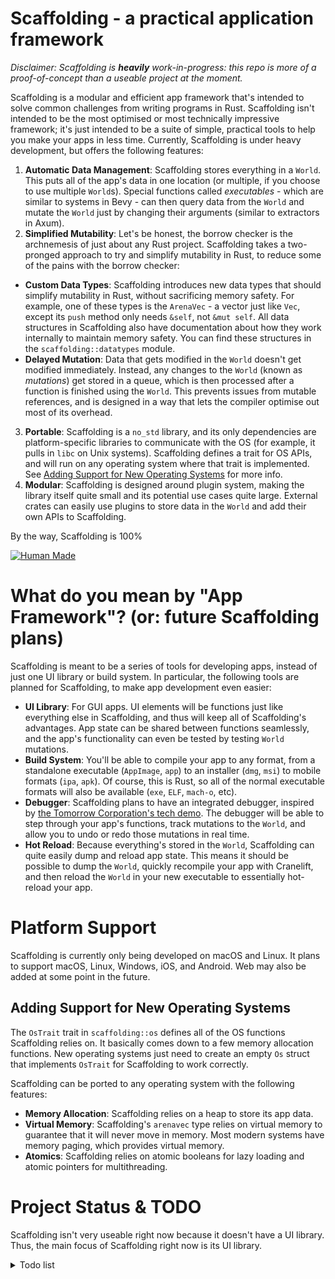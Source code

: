 # Scaffolding - a practical application framework

*Disclaimer: Scaffolding is **heavily** work-in-progress: this repo is more of a proof-of-concept than a useable project at the moment.*

Scaffolding is a modular and efficient app framework that's intended to solve common challenges from writing programs in Rust. Scaffolding isn't intended to be the most optimised or most technically impressive framework; it's just intended to be a suite of simple, practical tools to help you make your apps in less time. Currently, Scaffolding is under heavy development, but offers the following features:

1. **Automatic Data Management**: Scaffolding stores everything in a `World`. This puts all of the app's data in one location (or multiple, if you choose to use multiple `World`s). Special functions called *executables* - which are similar to systems in Bevy - can then query data from the `World` and mutate the `World` just by changing their arguments (similar to extractors in Axum).
2. **Simplified Mutability**: Let's be honest, the borrow checker is the archnemesis of just about any Rust project. Scaffolding takes a two-pronged approach to try and simplify mutability in Rust, to reduce some of the pains with the borrow checker:
  - **Custom Data Types**: Scaffolding introduces new data types that should simplify mutability in Rust, without sacrificing memory safety. For example, one of these types is the `ArenaVec` - a vector just like `Vec`, except its `push` method only needs `&self`, not `&mut self`. All data structures in Scaffolding also have documentation about how they work internally to maintain memory safety. You can find these structures in the `scaffolding::datatypes` module.
  - **Delayed Mutation**: Data that gets modified in the `World` doesn't get modified immediately. Instead, any changes to the `World` (known as *mutations*) get stored in a queue, which is then processed after a function is finished using the `World`. This prevents issues from mutable references, and is designed in a way that lets the compiler optimise out most of its overhead.
3. **Portable**: Scaffolding is a `no_std` library, and its only dependencies are platform-specific libraries to communicate with the OS (for example, it pulls in `libc` on Unix systems). Scaffolding defines a trait for OS APIs, and will run on any operating system where that trait is implemented. See [Adding Support for New Operating Systems](#adding-support-for-new-operating-systems) for more info.
4. **Modular**: Scaffolding is designed around plugin system, making the library itself quite small and its potential use cases quite large. External crates can easily use plugins to store data in the `World` and add their own APIs to Scaffolding.

By the way, Scaffolding is 100%

[![Human Made](https://humanmademark.com/white-logo.png)](https://humanmademark.com)

# What do you mean by "App Framework"? (or: future Scaffolding plans)

Scaffolding is meant to be a series of tools for developing apps, instead of just one UI library or build system. In particular, the following tools are planned for Scaffolding, to make app development even easier:

- **UI Library**: For GUI apps. UI elements will be functions just like everything else in Scaffolding, and thus will keep all of Scaffolding's advantages. App state can be shared between functions seamlessly, and the app's functionality can even be tested by testing `World` mutations.
- **Build System**: You'll be able to compile your app to any format, from a standalone executable (`AppImage`, `app`) to an installer (`dmg`, `msi`) to mobile formats (`ipa`, `apk`). Of course, this is Rust, so all of the normal executable formats will also be available (`exe`, `ELF`, `mach-o`, etc).
- **Debugger**: Scaffolding plans to have an integrated debugger, inspired by [the Tomorrow Corporation's tech demo](https://www.youtube.com/watch?v=72y2EC5fkcE). The debugger will be able to step through your app's functions, track mutations to the `World`, and allow you to undo or redo those mutations in real time.
- **Hot Reload**: Because everything's stored in the `World`, Scaffolding can quite easily dump and reload app state. This means it should be possible to dump the `World`, quickly recompile your app with Cranelift, and then reload the `World` in your new executable to essentially hot-reload your app.

# Platform Support

Scaffolding is currently only being developed on macOS and Linux. It plans to support macOS, Linux, Windows, iOS, and Android. Web may also be added at some point in the future.

## Adding Support for New Operating Systems

The `OsTrait` trait in `scaffolding::os` defines all of the OS functions Scaffolding relies on. It basically comes down to a few memory allocation functions. New operating systems just need to create an empty `Os` struct that implements `OsTrait` for Scaffolding to work correctly.

Scaffolding can be ported to any operating system with the following features:
- **Memory Allocation**: Scaffolding relies on a heap to store its app data.
- **Virtual Memory**: Scaffolding's `arenavec` type relies on virtual memory to guarantee that it will never move in memory. Most modern systems have memory paging, which provides virtual memory.
- **Atomics**: Scaffolding relies on atomic booleans for lazy loading and atomic pointers for multithreading.

# Project Status & TODO

Scaffolding isn't very useable right now because it doesn't have a UI library. Thus, the main focus of Scaffolding right now is its UI library.

<details>
<summary>Todo list</summary>

- [ ] World
  - [x] Plugins
    - [x] Can mutate the world and add arbitrary states
    - [x] Can load other plugins
    - [x] Only loaded once
  - [x] Mutations
    - [x] Can arbitrarily mutate the world
    - [x] Ability to invert/undo the mutation, allowing "step-forward"/"step-back" in a debugger
  - [x] ExecutableArg
    - [x] Get data from the world w/ references - have an arbitrary lifetime
    - [x] Apply mutations to the world when dropped
  - [x] Executables
    - [x] Take any argument that's `&impl ExecutableArg` or `&mut ExecutableArg`
    - [x] Apply mutations immediately or delayed
  - [ ] Multithreading
    - [x] `execute_in_parallel` function to run a bunch of executables in parallel, then apply all their mutations when they finish
    - [ ] Multithreading datatype: Double-buffered datatype for two threads to work with
    - [ ] Check `Send`/`Sync` impls for all types
  - [ ] Per-executable data
    - [ ] More planning...
    - Sometimes custom data needs to be passed to an executable, like function arguments.
    - This would currently require mutating data in the world, because executables can only access data from the world.
    - Currently using a model based on Swift's environments - a `TypeMap` is passed to each executable, and it can get data from that.
      - Downsides: Adds overhead and allocations, doesn't enforce that data is given to the executable (it could be accidentally left out of the typemap).
    - Alternative: `ExecutableWithArg<T>` trait, where T is one of the executable's arguments.
      - Example: `Fn(i32, &World)` would be an `ExecutableWithArg<i32>`.
      - Perks: Little (if any) overhead
      - Downsides: Due to compiler limitations, the argument would probably have to either be in the first position.
        - For example, this would be a `ExecutableWithArg<i32>`: `Fn(i32, &World)`, but this wouldn't: `Fn(&World, i32)`
        - This would cause confusion for users. Misplacing the argument would cause an extremely confusing `trait not satisfied` message.
  - [ ] Performance
    - Scaffolding's structure adds a lot of overhead. Executables have to get data from a `TypeMap` in the world instead of just getting that data from function arguments.
- [ ] Datatypes
  - [x] `TypeMap`: Like a `HashMap`, except the keys are types and the values are instances of those types
  - [x] `StackVec`: A vector whose first few elements are stored in an array on the stack
  - [x] `ArenaVec`: A vector guaranteed to never move in memory, allowing `push` to take `&self` instead of `&mut self`
  - [x] `Warehouse`: A vector that always moves values, and never borrows them, allowing for `remove` to take `&self` instead of `&mut self`
  - [ ] Think of more... ideally we'd never need to add more datatypes so we don't have to bump Scaffolding's version in the future
- [x] Standalone & Portable
  - [x] `no_std`
  - [x] Straightforward OS APIs, so it's easy to add support for new OSes
  - [x] Integration with std types
- [ ] UI
  - [ ] Windowing
    - This will start with just support for Wayland, since that's what my computer runs. It's also roughly in order of how I want to implement this.
    - [ ] Make a window appear
    - [ ] Draw a square (shape rendering below)
    - [ ] Mouse buttons
    - [ ] Keypresses
    - [ ] IME at some point
  - [ ] Shape Rendering
    - This will initially only use Vulkan. Eventually, Metal on macOS and DirectX on Windows should also be supported.
    - [ ] Triangles ~~by cYsmix~~
    - [ ] Squares
    - [ ] Rounded corners
    - [ ] Circles
  - [ ] Text Rendering
    - This may pull in dependencies for loading fonts initially. I haven't looked yet but that seems quite complicated.
  - [ ] Actual widgets
    - [ ] Button
    - [ ] Label
    - [ ] Text box (requires IME)
  - [ ] Widget settings
    - Need more planning... this should be things like colour and size
  - [ ] Layout
    - Also needs more planning
- [ ] Debugger
- [ ] Build System
- [ ] Hot Reload

</details>

